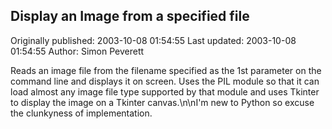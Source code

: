 ## Display an Image from a specified file 
Originally published: 2003-10-08 01:54:55 
Last updated: 2003-10-08 01:54:55 
Author: Simon Peverett 
 
Reads an image file from the filename specified as the 1st parameter on the command line and displays it on screen. Uses the PIL module so that it can load almost any image file type supported by that module and uses Tkinter to display the image on a Tkinter canvas.\n\nI'm new to Python so excuse the clunkyness of implementation.